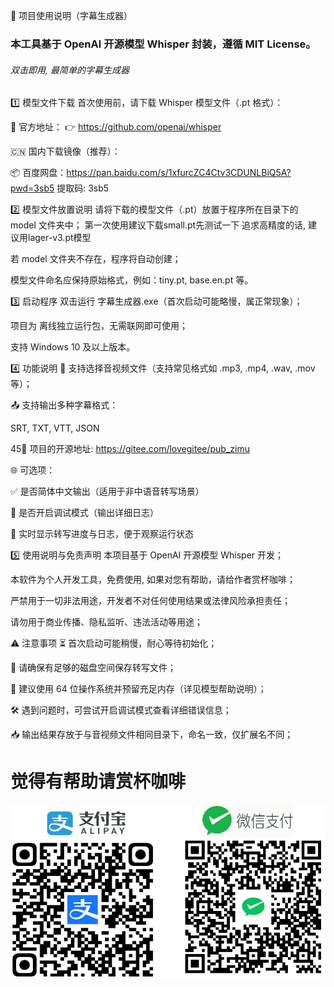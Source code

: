 📘 项目使用说明（字幕生成器）

  <h3>本工具基于 OpenAI 开源模型 Whisper 封装，遵循 MIT License。</h3>
  <h6>双击即用, 最简单的字幕生成器</h6>
1️⃣ 模型文件下载
首次使用前，请下载 Whisper 模型文件（.pt 格式）：

🔗 官方地址：
👉 https://github.com/openai/whisper

🇨🇳 国内下载镜像（推荐）：

📦 百度网盘：https://pan.baidu.com/s/1xfurcZC4Ctv3CDUNLBiQ5A?pwd=3sb5  提取码: 3sb5

2️⃣ 模型文件放置说明
请将下载的模型文件（.pt）放置于程序所在目录下的 model 文件夹中；
第一次使用建议下载small.pt先测试一下
追求高精度的话, 建议用lager-v3.pt模型

若 model 文件夹不存在，程序将自动创建；

模型文件命名应保持原始格式，例如：tiny.pt, base.en.pt 等。

3️⃣ 启动程序
双击运行 字幕生成器.exe（首次启动可能略慢，属正常现象）；

项目为 离线独立运行包，无需联网即可使用；

支持 Windows 10 及以上版本。

4️⃣ 功能说明
📂 支持选择音视频文件（支持常见格式如 .mp3, .mp4, .wav, .mov 等）；

📤 支持输出多种字幕格式：

SRT, TXT, VTT, JSON

45⃣ 项目的开源地址:
https://gitee.com/lovegitee/pub_zimu


🌐 可选项：

✅ 是否简体中文输出（适用于非中语音转写场景）

🐞 是否开启调试模式（输出详细日志）

🔁 实时显示转写进度与日志，便于观察运行状态

5️⃣ 使用说明与免责声明
本项目基于 OpenAI 开源模型 Whisper 开发；

本软件为个人开发工具，免费使用, 如果对您有帮助，请给作者赏杯咖啡；

严禁用于一切非法用途，开发者不对任何使用结果或法律风险承担责任；

请勿用于商业传播、隐私监听、违法活动等用途；

⚠️ 注意事项
⏳ 首次启动可能稍慢，耐心等待初始化；

💾 请确保有足够的磁盘空间保存转写文件；

🧠 建议使用 64 位操作系统并预留充足内存（详见模型帮助说明）；

🛠 遇到问题时，可尝试开启调试模式查看详细错误信息；

📥 输出结果存放于与音视频文件相同目录下，命名一致，仅扩展名不同；

# 觉得有帮助请赏杯咖啡
![img.png](img.png)